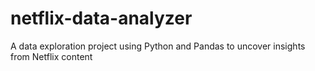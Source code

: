 # netflix-data-analyzer
A data exploration project using Python and Pandas to uncover insights from Netflix content
